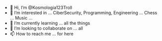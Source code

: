 - 👋 Hi, I’m @Kosmologia123Troll
- 👀 I’m interested in ... CiberSecurity, Programming, Engineering ... Chess ... Music ...
- 🌱 I’m currently learning ... all the things
- 💞️ I’m looking to collaborate on ... all
- 📫 How to reach me ... for here

<!---
Kosmologia123Troll/Kosmologia123Troll is a ✨ special ✨ repository because its `README.md` (this file) appears on your GitHub profile.
You can click the Preview link to take a look at your changes.
--->
